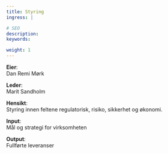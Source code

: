```yaml
---
title: Styring
ingress: |

# SEO
description:
keywords:

weight: 1
---
```


**Eier**:  
Dan Remi Mørk

**Leder**:  
Marit Sandholm

**Hensikt**:  
Styring innen feltene regulatorisk, risiko, sikkerhet og økonomi.

**Input**:  
Mål og strategi for virksomheten

**Output**:  
Fullførte leveranser
